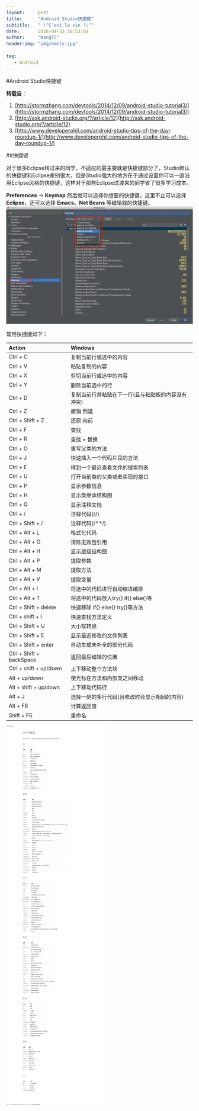 ```yaml
---
layout:     post
title:      "Android Studio快捷键" 
subtitle:   " \"C'est la vie !\""
date:       2016-04-22 16:53:00
author:     "Wangll"
header-img: "img/emily.jpg"

tag:
   - Android
---    
```




#Android Studio快捷键    


**转载自**：    
1. [http://stormzhang.com/devtools/2014/12/09/android-studio-tutorial3/](http://stormzhang.com/devtools/2014/12/09/android-studio-tutorial3/)       
2. [http://ask.android-studio.org/?/article/12](http://ask.android-studio.org/?/article/12)     
3. [http://www.developerphil.com/android-studio-tips-of-the-day-roundup-1/](http://www.developerphil.com/android-studio-tips-of-the-day-roundup-1/)


##快捷键

对于很多Eclipse转过来的同学，不适应的最主要就是快捷键部分了，Studio默认的快捷键和Eclipse差别很大，但是Studio强大的地方在于通过设置你可以一直沿用Eclipse风格的快捷键，这样对于那些Eclipse过渡来的同学省了很多学习成本。

**Preferences** -> **Keymap** 然后就可以选择你想要的快捷键，这里不止可以选择**Eclipse**，还可以选择 **Emacs、Net Beans** 等编辑器的快捷键。     
![img](/img/2016-4-22/054.png)    

常用快捷键如下：        

| Action             | Windows         |
| :--------          | :--------       |
| Ctrl + C           | 复制当前行或选中的内容 |
| Ctrl + V           | 粘贴复制的内容  |
| Ctrl + X           | 剪切当前行或选中的内容 |
| Ctrl + Y           | 删除当前选中的行       |
| Ctrl + D           | 复制当前行并粘贴在下一行(且与粘贴板的内容没有冲突) |
| Ctrl + Z           | 撤销 倒退       |
| Ctrl + Shift + Z   | 还原 向前       |
| Ctrl + F           | 查找            |
| Ctrl + R           | 查找 + 替换     |
| Ctrl + O           | 重写父类的方法  |
| Ctrl + J           | 快速插入一个代码片段的方法     |
| Ctrl + E           | 得到一个最近查看文件的搜索列表 |
| Ctrl + U           | 打开当前类的父类或者实现的接口 |
| Ctrl + P           | 显示参数信息    |
| Ctrl + H           | 显示类继承结构图| 
| Ctrl + Q           | 显示注释文档    |
| Ctrl + /           | 注释代码(//)    |
| Ctrl + Shift + /   | 注释代码(/**/)  |
| Ctrl + Alt + L     | 格式化代码      |
| Ctrl + Alt + O     | 清除无效包引用  |   
| Ctrl + Alt + H     | 显示层级结构图  |
| Ctrl + Alt + P     | 提取参数        |
| Ctrl + Alt + M     | 提取方法        |
| Ctrl + Alt + V     | 提取变量        |
| Ctrl + Alt + I     | 将选中的代码进行自动缩进编排        |    
| Ctrl + Alt + T     | 将选中的代码放入try{} if{} else{}等 |
| Ctrl + Shift + delete | 快速移除 if{} else{} try{}等方法 |
| Ctrl + shift + I   | 快速查找方法定义 |
| Ctrl + Shift + U   | 大小写转换       |
| Ctrl + Shift + E   | 显示最近修改的文件列表         |
| Ctrl + Shift + enter| 自动生成未补全的部分代码      |
| Ctrl + Shift + backSpace | 返回最后编辑的位置       |
| Ctrl + shift + up/down| 上下移动整个方法块          |
| Alt + up/down      | 使光标在方法和内部类之间移动   |
| Alt + shift + up/down | 上下移动代码行|
| Alt + J            | 选择一侧的多行代码(且修改时会显示相同的内容)        |
| Alt + F8           | 计算返回值       |
| Shift + F6         | 重命名           |


![img](/img/2016-4-22/055.png) 

















